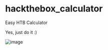 # hackthebox_calculator
Easy HTB Calculator

Yes, just do it :)

![image](https://github.com/ayato-shitomi/hackthebox_calculator/assets/74812891/ffe701f6-95a3-4b5a-8eab-99eb6cbdcb0e)
